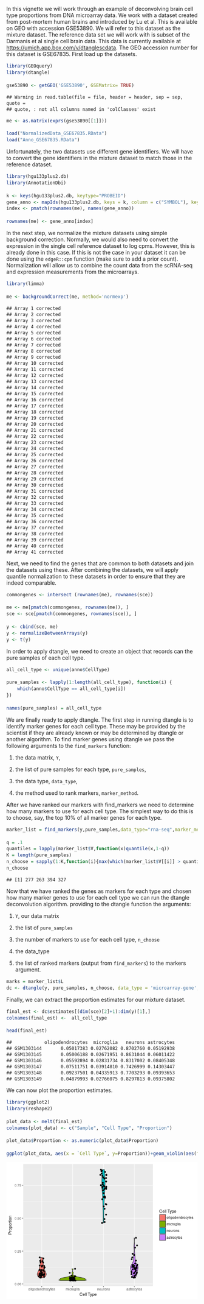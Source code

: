 In this vignette we will work through an example of deconvolving brain cell type proportions from DNA microarray data. We work with a dataset created from post-mortem human brains and introduced by Lu et al. This is available on GEO with accession GSE53890. We will refer to this dataset as the mixture dataset. The reference data set we will work with is subset of the Darmanis et al single cell brain data. This data is currently available at <https://umich.app.box.com/v/dtanglescdata>. The GEO accession number for this dataset is GSE67835. First load up the datasets.

``` r
library(GEOquery)
library(dtangle)

gse53890 <- getGEO('GSE53890', GSEMatrix= TRUE)
```

    ## Warning in read.table(file = file, header = header, sep = sep, quote =
    ## quote, : not all columns named in 'colClasses' exist

``` r
me <- as.matrix(exprs(gse53890[[1]]))

load("NormalizedData_GSE67835.RData")
load("Anno_GSE67835.RData")
```

Unfortunately, the two datasets use different gene identifiers. We will have to convert the gene identifiers in the mixture dataset to match those in the reference dataset.

``` r
library(hgu133plus2.db)
library(AnnotationDbi)

k <- keys(hgu133plus2.db, keytype="PROBEID")
gene_anno <- mapIds(hgu133plus2.db, keys = k, column = c("SYMBOL"), keytype="PROBEID")
index <- pmatch(rownames(me), names(gene_anno))

rownames(me) <- gene_anno[index]
```

In the next step, we normalize the mixture datasets using simple background correction. Normally, we would also need to convert the expression in the single cell reference dataset to log cpms. However, this is already done in this case. If this is not the case in your dataset it can be done using the `edgeR::cpm` function (make sure to add a prior count). Normalization will allow us to combine the count data from the scRNA-seq and expression measurements from the microarrays.

``` r
library(limma)

me <- backgroundCorrect(me, method='normexp')
```

    ## Array 1 corrected
    ## Array 2 corrected
    ## Array 3 corrected
    ## Array 4 corrected
    ## Array 5 corrected
    ## Array 6 corrected
    ## Array 7 corrected
    ## Array 8 corrected
    ## Array 9 corrected
    ## Array 10 corrected
    ## Array 11 corrected
    ## Array 12 corrected
    ## Array 13 corrected
    ## Array 14 corrected
    ## Array 15 corrected
    ## Array 16 corrected
    ## Array 17 corrected
    ## Array 18 corrected
    ## Array 19 corrected
    ## Array 20 corrected
    ## Array 21 corrected
    ## Array 22 corrected
    ## Array 23 corrected
    ## Array 24 corrected
    ## Array 25 corrected
    ## Array 26 corrected
    ## Array 27 corrected
    ## Array 28 corrected
    ## Array 29 corrected
    ## Array 30 corrected
    ## Array 31 corrected
    ## Array 32 corrected
    ## Array 33 corrected
    ## Array 34 corrected
    ## Array 35 corrected
    ## Array 36 corrected
    ## Array 37 corrected
    ## Array 38 corrected
    ## Array 39 corrected
    ## Array 40 corrected
    ## Array 41 corrected

Next, we need to find the genes that are common to both datasets and join the datasets using these. After combining the datasets, we will apply quantile normalization to these datasets in order to ensure that they are indeed comparable.

``` r
commongenes <- intersect (rownames(me), rownames(sce))

me <- me[pmatch(commongenes, rownames(me)), ]
sce <- sce[pmatch(commongenes, rownames(sce)), ]

y <- cbind(sce, me)
y <- normalizeBetweenArrays(y)
y <- t(y)
```

In order to apply dtangle, we need to create an object that records can the pure samples of each cell type.

``` r
all_cell_type <- unique(anno$CellType)

pure_samples <- lapply(1:length(all_cell_type), function(i) {
    which(anno$CellType == all_cell_type[i])
})

names(pure_samples) = all_cell_type
```

We are finally ready to apply dtangle. The first step in running dtangle is to identify marker genes for each cell type. These may be provided by the scientist if they are already known or may be determined by dtangle or another algorithm. To find marker genes using dtangle we pass the following arguments to the `find_markers` function:

1.  the data matrix, `Y`,

2.  the list of pure samples for each type, `pure_samples`,

3.  the data type, `data_type`,

4.  the method used to rank markers, `marker_method`.

After we have ranked our markers with find\_markers we need to determine how many markers to use for each cell type. The simplest way to do this is to choose, say, the top 10% of all marker genes for each type.

``` r
marker_list = find_markers(y,pure_samples,data_type="rna-seq",marker_method='ratio')

q = .1
quantiles = lapply(marker_list$V,function(x)quantile(x,1-q))
K = length(pure_samples)
n_choose = sapply(1:K,function(i){max(which(marker_list$V[[i]] > quantiles[[i]]))})
n_choose
```

    ## [1] 277 263 394 327

Now that we have ranked the genes as markers for each type and chosen how many marker genes to use for each cell type we can run the dtangle deconvolution algorithm. providing to the dtangle function the arguments:

1.  `Y`, our data matrix

2.  the list of `pure_samples`

3.  the number of markers to use for each cell type, `n_choose`

4.  the data\_type

5.  the list of ranked markers (output from `find_markers`) to the markers argument.

``` r
marks = marker_list$L
dc <- dtangle(y, pure_samples, n_choose, data_type = 'microarray-gene', markers = marks)
```

Finally, we can extract the proportion estimates for our mixture dataset.

``` r
final_est <- dc$estimates[(dim(sce)[2]+1):dim(y)[1],]
colnames(final_est) <-  all_cell_type

head(final_est)
```

    ##            oligodendrocytes  microglia   neurons astrocytes
    ## GSM1303144       0.05017383 0.02762082 0.8702760 0.05192938
    ## GSM1303145       0.05006188 0.02671951 0.8631044 0.06011422
    ## GSM1303146       0.05592894 0.02831734 0.8317002 0.08405348
    ## GSM1303147       0.07511751 0.03914810 0.7426999 0.14303447
    ## GSM1303148       0.09237501 0.04335913 0.7703293 0.09393653
    ## GSM1303149       0.04879993 0.02766075 0.8297813 0.09375802

We can now plot the proportion estimates.

``` r
library(ggplot2)
library(reshape2)

plot_data <- melt(final_est)
colnames(plot_data) <- c("Sample", "Cell Type", "Proportion") 

plot_data$Proportion <- as.numeric(plot_data$Proportion)

ggplot(plot_data, aes(x = `Cell Type`, y=Proportion))+geom_violin(aes(fill = `Cell Type`)) + geom_jitter(height = 0, width = 0.1)
```

![](sc_vignette_files/figure-markdown_github/plot-1.png)

